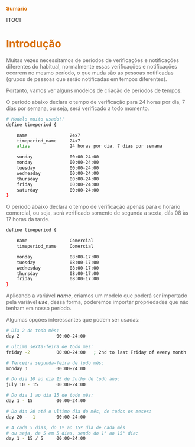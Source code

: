 <span style="color:#d86c00">**Sumário**</span>

[TOC]

# <span style="color:#d86c00">**Introdução**</span>

<span style="color:#696969">Muitas vezes necessitamos de períodos de verificações e notificações diferentes do habitual, normalmente essas verificações e notificações ocorrem no mesmo período, o que muda são as pessoas notificadas (grupos de pessoas que serão notificadas em tempos diferentes).</span>

<span style="color:#696969">Portanto, vamos ver alguns modelos de criação de períodos de tempos:</span>



<span style="color:#696969">O período abaixo declara o tempo de verificação para 24 horas por dia, 7 dias por semana, ou seja, será verificado a todo momento.</span>


```bash
# Modelo muito usado!!
define timeperiod {

    name                24x7
    timeperiod_name     24x7
    alias               24 horas por dia, 7 dias por semana

    sunday              00:00-24:00
    monday              00:00-24:00
    tuesday             00:00-24:00
    wednesday           00:00-24:00
    thursday            00:00-24:00
    friday              00:00-24:00
    saturday            00:00-24:00
}
```



<span style="color:#696969">O período abaixo declara o tempo de verificação apenas para o horário comercial, ou seja, será verificado somente de segunda a sexta, dás 08 às 17 horas da tarde.</span>


```bash
define timeperiod {

    name                Comercial
    timeperiod_name     Comercial

    monday              08:00-17:00
    tuesday             08:00-17:00
    wednesday           08:00-17:00
    thursday            08:00-17:00
    friday              08:00-17:00
}

```



<span style="color:#696969">Aplicando a variável ***name***, criamos um modelo que poderá ser importado pela variável ***use***, dessa forma, poderemos importar propriedades que não tenham em nosso período.</span>

<span style="color:#696969">Algumas opções interessantes que podem ser usadas:</span>

```bash
# Dia 2 de todo mês:
day 2              00:00-24:00

# Ultima sexta-feira de todo mês:
friday -2          00:00-24:00   ; 2nd to last Friday of every month

# Terceira segunda-feira de todo mês:
monday 3           00:00-24:00

# Do dia 10 ao dia 15 de Julho de todo ano:
july 10 - 15       00:00-24:00

# Do dia 1 ao dia 15 de todo mês:
day 1 - 15         00:00-24:00   

# Do dia 20 até o ultimo dia do mês, de todos os meses:
day 20 - -1        00:00-24:00

# A cada 5 dias, do 1º ao 15º dia de cada mês
# ou seja, de 5 em 5 dias, sendo do 1° ao 15° dia:
day 1 - 15 / 5	   00:00-24:00
```

